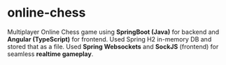 # online-chess

Multiplayer Online Chess game using **SpringBoot (Java)** for backend and **Angular (TypeScript)** for frontend.
Used Spring H2 in-memory DB and stored that as a file. Used **Spring Websockets** and **SockJS** (frontend) for seamless **realtime gameplay**.
